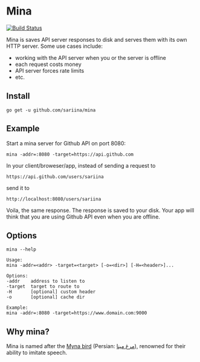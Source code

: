 # Mina

[![Build Status](https://travis-ci.org/sariina/mina.svg?branch=master)](https://travis-ci.org/sariina/mina)

Mina is saves API server responses to disk and serves them with its own HTTP server. Some use cases include:

- working with the API server when you or the server is offline
- each request costs money
- API server forces rate limits 
- etc.

## Install

`go get -u github.com/sariina/mina`

## Example

Start a mina server for Github API on port 8080:

    mina -addr=:8080 -target=https://api.github.com

In your client/broweser/app, instead of sending a request to

    https://api.github.com/users/sariina

send it to

    http://localhost:8080/users/sariina

Voila, the same response. The response is saved to your disk.
Your app will think that you are using Github API even when you are offline.

## Options

    mina --help

    Usage:
    mina -addr=<addr> -target=<target> [-o=<dir>] [-H=<header>]...

    Options:
    -addr    address to listen to
    -target  target to route to
    -H       [optional] custom header
    -o       [optional] cache dir

    Example:
    mina -addr=:8080 -target=https://www.domain.com:9000

## Why mina?

Mina is named after the
[Myna bird](https://en.wikipedia.org/wiki/Common_hill_myna)
(Persian: [مرغ مینا](https://fa.wikipedia.org/wiki/%D9%85%DB%8C%D9%86%D8%A7%DB%8C_%D9%85%D8%B9%D9%85%D9%88%D9%84%DB%8C)),
renowned for their ability to imitate speech.
